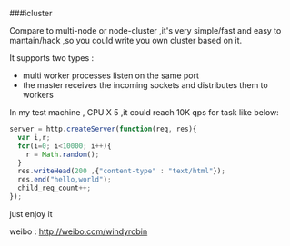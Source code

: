 ###icluster

Compare to multi-node or node-cluster ,it's very simple/fast and easy to
mantain/hack ,so you could write you own cluster based on it.

It supports two types :

- multi worker processes listen on the same port
- the master receives the incoming sockets and distributes them to workers

In my test machine , CPU X 5 ,it could reach 10K qps for task like below:

```js
server = http.createServer(function(req, res){
  var i,r;
  for(i=0; i<10000; i++){
    r = Math.random();
  }   
  res.writeHead(200 ,{"content-type" : "text/html"});
  res.end("hello,world");
  child_req_count++;
});
```

just enjoy it

weibo : http://weibo.com/windyrobin